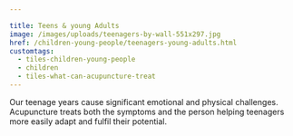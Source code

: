 ```yaml
---

title: Teens & young Adults
image: /images/uploads/teenagers-by-wall-551x297.jpg
href: /children-young-people/teenagers-young-adults.html
customtags:
  - tiles-children-young-people
  - children
  - tiles-what-can-acupuncture-treat
---
```

Our teenage years cause significant emotional and physical challenges. Acupuncture treats both the symptoms and the person helping teenagers more easily adapt and fulfil their potential.